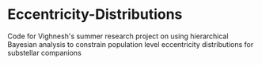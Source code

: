 # Eccentricity-Distributions

Code for Vighnesh's summer research project on using hierarchical Bayesian analysis to constrain population level eccentricity distributions for substellar companions
